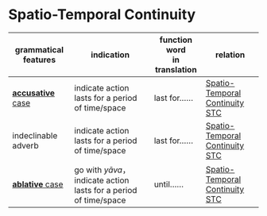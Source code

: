 # Spatio-Temporal Continuity

|grammatical features|indication|function word<br>in translation|relation|
|-|-|-|-|
|[**accusative** case](https://assets-hk.wikipali.org/pali-handbook/zh-Hans/declension/acc.html)|indicate action lasts for a period of time/space|last for……|[Spatio-Temporal Continuity<br>STC](https://assets-hk.wikipali.org/pali-handbook/zh-Hans/basic-relation/acc/acc-stc.html)|
|indeclinable adverb|indicate action lasts for a period of time/space|last for……|[Spatio-Temporal Continuity<br>STC](https://assets-hk.wikipali.org/pali-handbook/zh-Hans/basic-relation/acc/acc-stc.html)|
|[**ablative** case](https://assets-hk.wikipali.org/pali-handbook/zh-Hans/declension/abl.html)|go with *yāva*，indicate action lasts for a period of time/space|until……|[Spatio-Temporal Continuity<br>STC](https://assets-hk.wikipali.org/pali-handbook/zh-Hans/basic-relation/acc/acc-stc.html)|
